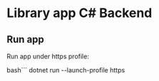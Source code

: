 # Library app C# Backend

## Run app

Run app under https profile:

bash```
dotnet run --launch-profile https
```
